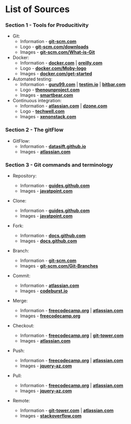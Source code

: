 # List of Sources

### Section 1 - Tools for Producitivity

* Git: 
  * Information - **[git-scm.com](https://git-scm.com/book/en/v2)**
  * Logo - **[git-scm.com/downloads](https://git-scm.com/downloads/logos)**  
  * Images - **[git-scm.com/What-is-Git](https://git-scm.com/book/en/v2/Getting-Started-What-is-Git%3F)**
* Docker: 
  * Information - **[docker.com](https://www.docker.com/why-docker)**
  | **[oreilly.com](https://www.oreilly.com/library/view/using-docker/9781491915752/ch01.html)**
  * Logo - **[docker.com/Moby-logo](https://www.docker.com/sites/default/files/d8/2019-07/Moby-logo.png)**  
  * Images - **[docker.com/get-started](https://docs.docker.com/get-started/)**
* Automated testing: 
  * Information - **[guru99.com](https://www.guru99.com/automation-testing.html)**
  | **[testim.io](https://www.testim.io/blog/what-is-test-automation/)**
  | **[bitbar.com](https://bitbar.com/blog/increase-efficiency-and-productivity-with-test-automation/)**
  * Logo - **[thenounproject.com](https://thenounproject.com/term/automated-testing/2715154/)**
  * Images - **[smartbear.com](https://smartbear.com/learn/automated-testing/what-is-automated-testing/)** 
* Continuous integration:
  * Information - **[atlassian.com](https://www.atlassian.com/continuous-delivery/continuous-integration)**
  | **[dzone.com](https://dzone.com/articles/continuous-integration-and-its-whereabouts)**
  * Logo - **[techwell.com](https://www.techwell.com/techwell-insights/2018/11/making-continuous-integration-work-you/www.coveros.com)**
  * Images - **[xenonstack.com](https://www.xenonstack.com/blog/continuous-integration-and-continuous-delivery/)**

### Section 2 - The gitFlow

* GitFlow: 
  * Information - **[datasift.github.io](https://datasift.github.io/gitflow/IntroducingGitFlow.html)**
  * Images - **[atlassian.com](https://www.atlassian.com/git/tutorials/comparing-workflows/gitflow-workflow)**

### Section 3 - Git commands and terminology

* Repository: 
  * Information - **[guides.github.com](https://guides.github.com/introduction/git-handbook/)**
  * Images - **[javatpoint.com](https://www.google.com/url?sa=i&url=https%3A%2F%2Fwww.javatpoint.com%2Fgit-init&psig=AOvVaw3p4aGBWvw5Vw-HBksuhybf&ust=1612569661052000&source=images&cd=vfe&ved=0CAIQjRxqFwoTCJjl7KK40e4CFQAAAAAdAAAAABAD)**
* Clone: 
  * Information - **[guides.github.com](https://guides.github.com/introduction/git-handbook/)**
  * Images - **[javatpoint.com](https://www.google.com/url?sa=i&url=https%3A%2F%2Fwww.javatpoint.com%2Fgit-clone&psig=AOvVaw2FxedC9YFsbOFj3n1jjLN1&ust=1612570055700000&source=images&cd=vfe&ved=0CAIQjRxqFwoTCNCFgOy50e4CFQAAAAAdAAAAABAD)**
* Fork: 
  * Information - **[docs.github.com](https://docs.github.com/en/github/getting-started-with-github/fork-a-repo#step-2-create-a-local-clone-of-your-fork)**
  * Images - **[docs.github.com](https://docs.github.com/en/github/getting-started-with-github/fork-a-repo)**
* Branch: 
  * Information - **[git-scm.com](https://git-scm.com/book/en/v2/Git-Branching-Branches-in-a-Nutshell)**
  * Images - **[git-scm.com/Git-Branches](https://git-scm.com/book/en/v2/Git-Branching-Branches-in-a-Nutshell)**
* Commit: 
  * Information - **[atlassian.com](https://www.atlassian.com/git/tutorials/saving-changes/git-commit#:~:text=The%20git%20commit%20command%20captures,you%20explicitly%20ask%20it%20to)**
  * Images - **[codeburst.io](https://www.google.com/url?sa=i&url=https%3A%2F%2Fcodeburst.io%2Funderstanding-git-hooks-in-the-easiest-way-bad9afcbb1b3&psig=AOvVaw1DC4bRRgdHMlxFQwHlxequ&ust=1612569956126000&source=images&cd=vfe&ved=0CAIQjRxqFwoTCOCArK-50e4CFQAAAAAdAAAAABAD)**
* Merge:
  * Information - **[freecodecamp.org](https://www.freecodecamp.org/news/an-introduction-to-git-merge-and-rebase-what-they-are-and-how-to-use-them-131b863785f/)**
 | **[atlassian.com](https://www.atlassian.com/git/tutorials/using-branches/merge-conflicts)**
  * Images - **[freecodecamp.org](https://www.freecodecamp.org/news/an-introduction-to-git-merge-and-rebase-what-they-are-and-how-to-use-them-131b863785f/)**
* Checkout:
  * Information - **[freecodecamp.org](https://www.freecodecamp.org/news/git-checkout-explained/)**
  | **[git-tower.com](https://www.git-tower.com/learn/git/commands/git-checkout/)**
  * Images - **[atlassian.com](https://www.atlassian.com/git/tutorials/using-branches/git-checkout)**
* Push:
  * Information - **[freecodecamp.org](https://www.freecodecamp.org/news/the-git-push-command-explained/)**
    | **[atlassian.com](https://www.atlassian.com/git/tutorials/syncing/git-push)**
  * Images - **[jquery-az.com](https://www.jquery-az.com/git-push-command/)**

* Pull:
  * Information - **[freecodecamp.org](https://www.freecodecamp.org/news/git-pull-explained/)**
    | **[atlassian.com](https://www.atlassian.com/git/tutorials/syncing/git-pull)**
  * Images - **[jquery-az.com](https://www.jquery-az.com/git-push-command/)**

* Remote:
  * Information - **[git-tower.com](https://www.git-tower.com/learn/git/commands/git-remote/)**
    | **[atlassian.com](https://www.atlassian.com/git/tutorials/syncing)**
  * Images - **[stackoverflow.com](https://stackoverflow.com/questions/2432764/how-to-change-the-uri-url-for-a-remote-git-repository)**
  